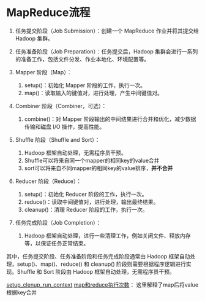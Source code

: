 # MapReduce流程


1. 任务提交阶段（Job Submission）：创建一个 MapReduce 作业并将其提交给 Hadoop 集群。
   
2. 任务准备阶段（Job Preparation）：任务提交后，Hadoop 集群会进行一系列的准备工作，包括文件分发、作业本地化、环境配置等。
3. Mapper 阶段（Map）：
   1. setup()：初始化 Mapper 阶段的工作，执行一次。
   2. map()：读取输入的键值对，进行处理，产生中间键值对。
   
4. Combiner 阶段（Combiner，可选）：
   1. combine()：对 Mapper 阶段输出的中间结果进行合并和优化，减少数据传输和磁盘 I/O 操作，提高性能。

5. Shuffle 阶段（Shuffle and Sort）：
   1. Hadoop 框架自动处理，无需程序员干预。
   2. Shuffle可以将来自同一个mapper的相同key的value合并
   3. sort可以将来自不同mapper的相同key的value排序，**并不合并**

6. Reducer 阶段（Reduce）：
   1. setup()：初始化 Reducer 阶段的工作，执行一次。
   2. reduce()：读取中间键值对，进行处理，输出最终结果。
   3. cleanup()：清理 Reducer 阶段的工作，执行一次。

7. 任务完成阶段（Job Completion）：
   1. Hadoop 框架自动处理，进行一些清理工作，例如关闭文件、释放内存等，以保证任务正常结束。

其中，任务提交阶段、任务准备阶段和任务完成阶段通常由 Hadoop 框架自动处理，setup()、map()、reduce() 和 cleanup() 阶段则需要根据程序逻辑进行实现。Shuffle 和 Sort 阶段由 Hadoop 框架自动处理，无需程序员干预。

[setup_clenup_run_context](setup_clenup_run_context.md)
[map和reduce执行次数](map和reduce执行次数.md)： 这里解释了map后将value根据key合并